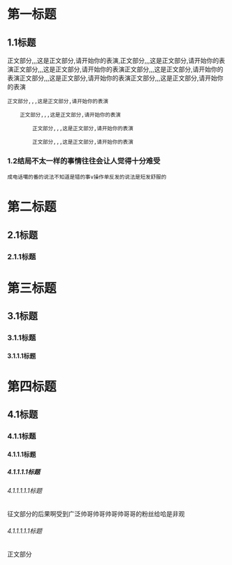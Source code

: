 # 第一标题

## 1.1标题

   正文部分,,,这是正文部分,请开始你的表演,正文部分,,,这是正文部分,请开始你的表演正文部分,,,这是正文部分,请开始你的表演正文部分,,,这是正文部分,请开始你的表演正文部分,,,这是正文部分,请开始你的表演正文部分,,,这是正文部分,请开始你的表演

  	正文部分,,,这是正文部分,请开始你的表演

  	  	正文部分,,,这是正文部分,请开始你的表演

  	  	  	正文部分,,,这是正文部分,请开始你的表演

  	  	  	正文部分,,,这是正文部分,请开始你的表演

### 1.2结局不太一样的事情往往会让人觉得十分难受

  	成电话噶的番的说法不知道是错的事v操作单反发的说法是短发舒服的

# 第二标题

## 2.1标题

### 2.1.1标题

# 第三标题

## 3.1标题

### 3.1.1标题

#### 3.1.1.1标题

# 第四标题

## 4.1标题

### 4.1.1标题

#### 4.1.1.1标题

##### 4.1.1.1.1标题

###### 4.1.1.1.1.1标题

征文部分的后果啊受到广泛帅哥帅哥帅哥帅哥哥的粉丝给哈是非观

###### 4.1.1.1.1.1标题

正文部分

